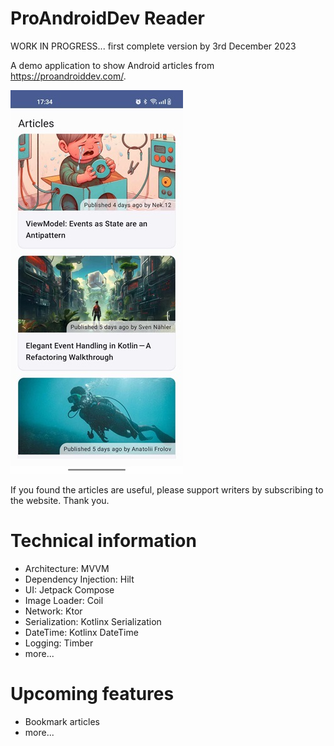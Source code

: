 # ProAndroidDev Reader
WORK IN PROGRESS... first complete version by 3rd December 2023

A demo application to show Android articles from https://proandroiddev.com/.

![screenshot](docs/screenshot.jpg)

If you found the articles are useful, please support writers by subscribing to the website. Thank you.

# Technical information
- Architecture: MVVM
- Dependency Injection: Hilt
- UI: Jetpack Compose
- Image Loader: Coil
- Network: Ktor
- Serialization: Kotlinx Serialization
- DateTime: Kotlinx DateTime
- Logging: Timber
- more...

# Upcoming features
- Bookmark articles
- more...